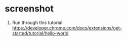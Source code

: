 # screenshot

1. Run through this tutorial: https://developer.chrome.com/docs/extensions/get-started/tutorial/hello-world
